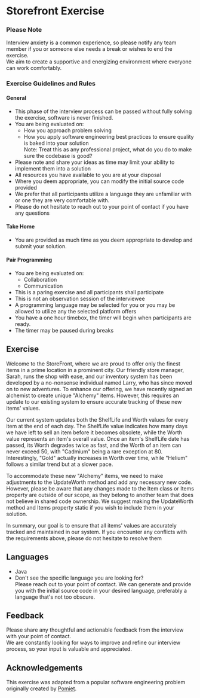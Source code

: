 # Storefront Exercise

### Please Note 

Interview anxiety is a common experience, so please notify any team member if you or someone else needs a break or wishes to end the exercise. \
We aim to create a supportive and energizing environment where everyone can work comfortably.

### Exercise Guidelines and Rules

#### General

- This phase of the interview process can be passed without fully solving the exercise, software is never finished.
- You are being evaluated on:
    - How you approach problem solving
    - How you apply software engineering best practices to ensure quality is baked into your solution \
      Note: Treat this as any professional project, what do you do to make sure the codebase is good?
- Please note and share your ideas as time may limit your ability to implement them into a solution
- All resources you have available to you are at your disposal
- Where you deem appropriate, you can modify the initial source code provided
- We prefer that all participants utilize a language they are unfamiliar with or one they are very comfortable with.
- Please do not hesitate to reach out to your point of contact if you have any questions

#### Take Home

- You are provided as much time as you deem appropriate to develop and submit your solution.


#### Pair Programming
- You are being evaluated on:
    - Collaboration
    - Communication
- This is a paring exercise and all participants shall participate
- This is not an observation session of the interviewee
- A programming language may be selected for you or you may be allowed to utilize any the selected platform offers
- You have a one hour timebox, the timer will begin when participants are ready.
- The timer may be paused during breaks

## Exercise

Welcome to the StoreFront, where we are proud to offer only the finest items in a prime location in a prominent city. Our friendly store manager, Sarah, runs the shop with ease, and our inventory system has been developed by a no-nonsense individual named Larry, who has since moved on to new adventures. To enhance our offering, we have recently signed an alchemist to create unique "Alchemy" items. However, this requires an update to our existing system to ensure accurate tracking of these new items' values.

Our current system updates both the ShelfLife and Worth values for every item at the end of each day. The ShelfLife value indicates how many days we have left to sell an item before it becomes obsolete, while the Worth value represents an item's overall value. Once an item's ShelfLife date has passed, its Worth degrades twice as fast, and the Worth of an item can never exceed 50, with "Cadmium" being a rare exception at 80. Interestingly, "Gold" actually increases in Worth over time, while "Helium" follows a similar trend but at a slower pace.

To accommodate these new "Alchemy" items, we need to make adjustments to the UpdateWorth method and add any necessary new code. However, please be aware that any changes made to the Item class or Items property are outside of our scope, as they belong to another team that does not believe in shared code ownership. We suggest making the UpdateWorth method and Items property static if you wish to include them in your solution.

In summary, our goal is to ensure that all items' values are accurately tracked and maintained in our system. If you encounter any conflicts with the requirements above, please do not hesitate to resolve them

## Languages 
- Java
- Don't see the specific language you are looking for? \
  Please reach out to your point of contact. We can generate and  provide you with the initial source code in your desired language, preferably a language that's not too obscure.

## Feedback

Please share any thoughtful and actionable feedback from the interview with your point of contact. \
We are constantly looking for ways to improve and refine our interview process, so your input is valuable and appreciated.

## Acknowledgements

This exercise was adapted from a popular software engineering problem originally created by [Pomiet](https://www.pomiet.com/).